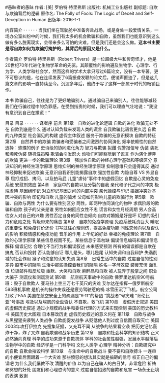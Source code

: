 #愚昧者的愚昧
作者:  [美] 罗伯特·特里弗斯
出版社: 机械工业出版社
副标题: 自欺与欺骗背后的逻辑
原作名: The Folly of Fools: The Logic of Deceit and Self-Deception in Human
出版年: 2016-1-1

 内容简介  · · · · · ·
当我们坐在驾驶舱中准备奔赴战场，或是身处一段爱情关系，一场办公室纠纷中的时候，我们有太多的机会欺骗和自欺，虽然我们也能意识到这么做有多么脱离现实，会带来多么可怕的灾难。但是我们还是会这么做。**这本书主要是写自欺如何为欺骗打掩护的，其背后的原因又是什么。**

作者简介 
罗伯特·特里弗斯（Robert Trivers）是一位超级大牛和传奇怪才，他是20世纪70年代进化生物学革命的先驱。其颠覆性的影响遍及生物学、心理学、行为学、人类学和社会学，然而这样的学术大拿只写过6篇论文，没有一本专著。更不可思议的是，他在连续发表了6篇振聋发聩的论文后，便销声匿迹了，但是这几篇文章的影响一直持续至今。沉淀多年后，他终于写了这样一部属于时代的畅销巨作。

本书
欺骗自己，往往是为了更好地骗别人。通过骗自己来骗别人，往往能够减轻我们在行骗过程中的负罪感，在受到指责的时候，我们可以理直气壮地说：“我没有意识到自己在撒谎！”


目录
 目录  · · · · · ·
译者序
前言
第1章　自欺的进化论逻辑
自欺的进化
欺骗无处不在
自欺到底是什么
通过认知负载来发现人类的谎言
自我欺骗比语言更久远
自欺的九种类型
社会偏见的构建
虚假主体叙述
服务于欺骗的无意识模块
自欺的特征
第2章　自然界中的欺骗
欺骗者和受骗者之间激烈的协同演化
频率依赖性的自然选择：蝴蝶的例子
史诗级的协同进化角力
智力与欺骗
拟雌
假警报信号
伪装
装死和濒死伪装
随机性策略
欺骗会引发怒火
动物们可能察觉到了谎言
作为演化博弈的欺骗
更进一步的欺骗理论
第3章　强加性自欺的神经心理学基础和等级区分
意识知识的神经生理学原理
思维抑制的神经生理学原理
抑制思维只会适得其反
通过神经抑制来促进欺骗
无意识自我识别能揭露自欺
强加性自欺
内隐自尊 VS 外显自尊
屈打成招、拷问，以及拍马屁
儿童“虐待”事件中的虚假回忆
自欺是心灵的免疫系统
安慰剂效应
第4章　家庭中的自欺以及分裂的自我
亲代和子代之间的冲突
极端虐待
基因组印记
对立印记基因之间的内部冲突
亲代操控与印记
婚姻冲突对基因冲突的影响
印记和自欺
儿童的骗术
父母如何影响儿童的欺骗行为
第5章　欺骗、自欺与两性
为什么要有性别区分
两性，即两种协同演化的物种
求偶阶段的欺骗和自欺
孩子的父亲是谁
男性如何回应女性不忠
谎言和女性月经周期
男人会高估女人对自己的兴趣
男性否定自身的同性恋倾向
自欺对婚姻是好是坏
幻想的吸引力和危险之处
背叛带来的痛苦
第6章　自欺的免疫学原理
免疫系统耗资巨大
睡眠的重要性
和免疫讨价还价
书写过往心理创伤，提高免疫功能
同性恋倾向以及否认的影响
积极情感和免疫功能
音乐的作用
上年纪的好处
幸福的免疫理论
第7章　自欺的心理学原理
某些信息视而不见，某些信息宁滥勿缺
偏误信息编码和偏误信息解释
偏误记忆
合理化不当行为和偏误叙述
未来感受预测
所有的偏误都是自欺在搞鬼
否认和投射
否认能够自证
哪儿是头，哪儿是尾
认知失调和自我辩护
失谐削减的社会作用
猴子和幼童的认知失调
第8章　日常生活中的自欺
过度自信的性别差异
股市中的隐喻
生活中那些操控着我们的隐喻
姓名—字母效应
装傻充愣
面孔值
垃圾邮件和反垃圾
幽默、大笑和自欺
麻醉品和自欺
被人玩弄于股掌之间
职业大骗子
测谎仪和测谎测试
第9章　航空航天事故中的自欺
佛罗里达航空90号航班：毁于自欺欺人
亚马孙上空三万七千英尺的灾难
艾尔达在指挥—俄罗斯航空593班机事故
是机长的操作失误还是疲劳驾驶惹的祸
冰雪压沉了飞机，航空公司打败了FAA
美国在航空安全上的疏漏是“9·11”的帮凶
“挑战者”号灾难
“哥伦比亚”号事故
埃及以及埃航的全盘否认
不自欺，救飞机
第10章　虚假历史叙述
美国的虚假历史叙述
通过小规模的战争和委任代理的方式来实现控制
美国的历史教科书
美国历史大图观
日本篡改历史
虚假历史叙述的意义何在
第11章　自欺与战争
从黑猩猩突袭到人类战争
自欺能促发战争
从贬低他人到过度自信而自取灭亡
美国2003年攻打伊拉克
先搜集证据，又充耳不闻
从战争的结果看空袭
把历史记忆轰炸干净，炸了又炸
自我欺骗和战争历史
第12章　自欺和社会科学的知识结构
正义必然通向真理
科学的成功来源于自欺抗体
学科的社会属性越强，发展水平越落后
生物学中的自欺
经济学是一门科学吗
文化人类学
心理学
精神分析：自欺研究中的自欺
自欺会摧毁科学
第13章　与生命中的自欺战斗
要不要和自欺搏斗
一连串的小便宜后面跟着一个大灾难
那些愤怒的想法其实就是搞砸的信号
校正自己的偏误吧
为什么我们屡教不改
清醒的价值
以为自己在骗人的白日梦，非常危险
祈祷和冥想的好处
朋友们和心理咨询的意义
过度自信招致的自欺和危害
一场永无止境的表演
致谢
